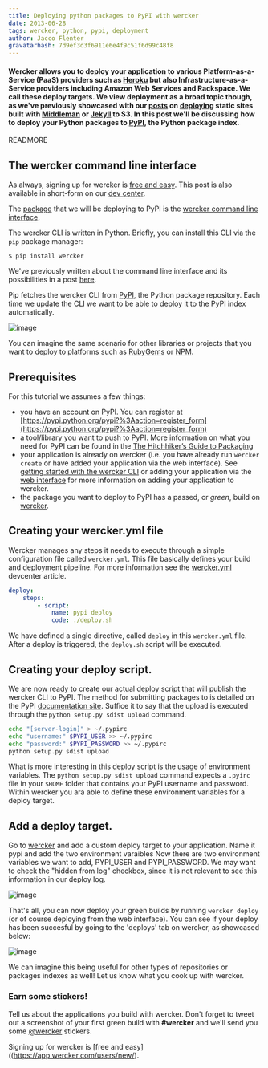 ```yaml
---
title: Deploying python packages to PyPI with wercker
date: 2013-06-28
tags: wercker, python, pypi, deployment
author: Jacco Flenter
gravatarhash: 7d9ef3d3f6911e6e4f9c51f6d99c48f8
---
```


<h4 class="subheader">
Wercker allows you to deploy your application to various Platform-as-a-Service (PaaS) providers such as <a href="http://blog.wercker.com/2013/06/13/Wercker-heroku-addon-in-beta.html">Heroku</a> but also Infrastructure-as-a-Service providers including Amazon Web Services and Rackspace. We call these deploy targets.
We view deployment as a broad topic though, as we've previously showcased with our <a href="http://blog.wercker.com/2013/06/10/Streamlining-Middleman-Deploys-to-s3.html">posts</a> on <a href="http://blog.wercker.com/2013/05/31/simplify-you-jekyll-publishing-process-with-wercker.html">deploying</a> static sites built with <a href="http://middlemanapp.com">Middleman</a> or <a href="http://jekyllrb.com/">Jekyll</a> to S3. In this post
we'll be discussing how to deploy your Python packages to <a href="http://pypi.python.org/pypi">PyPI</a>, the Python package index.
</h4>

READMORE

## The wercker command line interface

As always, signing up for wercker is [free and easy](https://app.wercker.com/users/new/). This post is also available in short-form on our [dev center](http://devcenter.wercker.com/articles/deployment/pypi.html).

The [package](https://pypi.python.org/pypi/wercker/0.7.1) that we will be deploying to PyPI is the [wercker command line interface](http://devcenter.wercker.com/articles/cli/).

The wercker CLI is written in Python. Briefly, you can install this CLI via the `pip` package manager:

    $ pip install wercker

We've previously written about the command line interface and its possibilities in a post [here](http://blog.wercker.com/2013/06/18/Spotlight-on-the-wercker-cli.html).

Pip fetches the wercker CLI from [PyPI](https://pypi.python.org/), the Python package repository. Each time we update the CLI we want to be able to deploy it to the PyPI index automatically.

![image](http://f.cl.ly/items/1P2q2p0P1q1T021R0j1i/Screen%20Shot%202013-06-28%20at%202.38.04%20PM.png)

You can imagine the same scenario for other libraries or projects that you want to deploy to platforms such as [RubyGems](http://rubygems.org/) or [NPM](http://npmjs.org).

## Prerequisites

For this tutorial we assumes a few things:

* you have an account on PyPI. You can register at [https://pypi.python.org/pypi?%3Aaction=register_form](https://pypi.python.org/pypi?%3Aaction=register_form)
* a tool/library you want to push to PyPI. More information on what you need for PyPI can be found in the [The Hitchhiker’s Guide to Packaging](http://guide.python-distribute.org/index.html)
* your application is already on wercker (i.e. you have already run `wercker create` or have added your application via the web interface). See [getting started with the wercker CLI](http://devcenter.wercker.com/articles/gettingstarted/cli.html) or adding your application via the [web interface](http://devcenter.wercker.com/articles/gettingstarted/web.html) for more information on adding your application to wercker.
* the package you want to deploy to PyPI has a passed, or *green*, build on [wercker](http://devcenter.wercker.com/articles/introduction/builds.html).

## Creating your wercker.yml file

Wercker manages any steps it needs to execute through a simple configuration file called `wercker.yml`. This file basically defines your build and deployment pipeline. For more information see the [wercker.yml](http://devcenter.wercker.com/articles/werckeryml/) devcenter article.

``` yaml
deploy:
    steps:
        - script:
            name: pypi deploy
            code: ./deploy.sh
```

We have defined a single directive, called `deploy` in this `wercker.yml` file. After a deploy is triggered, the `deploy.sh` script will be executed.

## Creating your deploy script.

We are now ready to create our actual deploy script that will publish the wercker CLI to PyPI. The method for submitting packages to is detailed on the PyPI [documentation site](http://docs.python.org/3/distutils/packageindex.html). Suffice it to say that the upload is executed through the `python setup.py sdist upload` command.

``` bash
echo "[server-login]" > ~/.pypirc
echo "username:" $PYPI_USER >> ~/.pypirc
echo "password:" $PYPI_PASSWORD >> ~/.pypirc
python setup.py sdist upload
```

What is more interesting in this deploy script is the usage of environment variables. The `python setup.py sdist upload` command expects a `.pyirc` file in your `$HOME` folder that contains your PyPI username and password. Within wercker you ara able to define these environment variables for a deploy target.

## Add a deploy target.

Go to [wercker](https://app.wercker.com) and add a custom deploy target to your application. Name it pypi and add the two environment varaibles Now there are two environment variables we want to add, PYPI\_USER and PYPI\_PASSWORD. We may want to check the "hidden from log" checkbox, since it is not relevant to see this information in our deploy log.

![image](http://f.cl.ly/items/0I2f3x2D1u3H1F3q0A2y/Screen%20Shot%202013-06-28%20at%202.32.50%20PM.png)

That's all, you can now deploy your green builds by running `wercker deploy` (or of course deploying from the web interface). You can see if your deploy has been succesful by going to the 'deploys' tab on wercker, as showcased below:

![image](http://f.cl.ly/items/3I0O1g1l2d1e252u0x2m/Screen%20Shot%202013-06-28%20at%202.34.19%20PM.png)

We can imagine this being useful for other types of repositories or packages indexes as well! Let us know what you cook up with wercker.

### Earn some stickers!

Tell us about the applications you build with wercker. Don't forget to tweet out a screenshot of your first green build with **#wercker** and we'll send you some [@wercker](http://twitter.com/wercker) stickers.

Signing up for wercker is [free and easy]((https://app.wercker.com/users/new/).